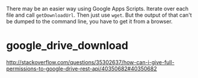 There may be an easier way using Google Apps Scripts. Iterate over each file and call `getDownloadUrl`. Then just use `wget`. But the output of that can't be dumped to the command line, you have to get it from a browser.

# google_drive_download

http://stackoverflow.com/questions/35302637/how-can-i-give-full-permissions-to-google-drive-rest-api/40350682#40350682
